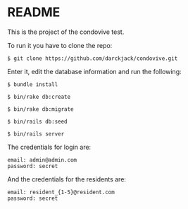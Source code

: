 # README

This is the project of the condovive test.

To run it you have to clone the repo:

```
$ git clone https://github.com/darckjack/condovive.git
```

Enter it, edit the database information and run the following:

```
$ bundle install

$ bin/rake db:create

$ bin/rake db:migrate

$ bin/rails db:seed

$ bin/rails server
```

The credentials for login are:
    
    email: admin@admin.com
    password: secret
    
And the credentials for the residents are:

    email: resident_{1-5}@resident.com
    password: secret
    